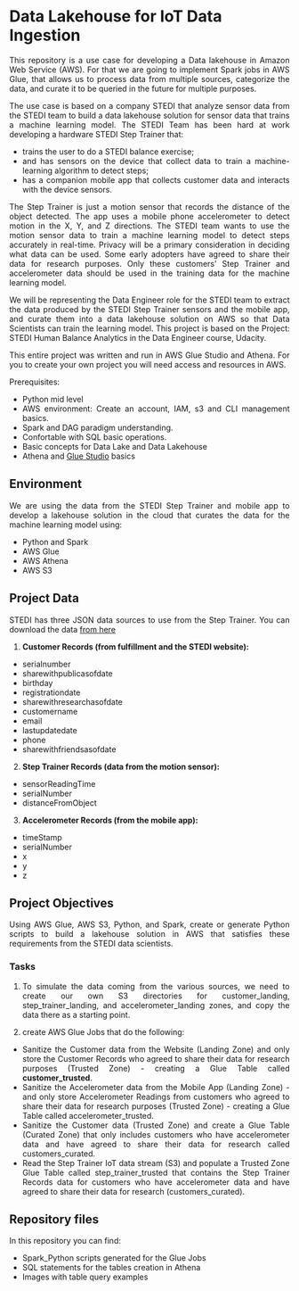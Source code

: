 # Data Lakehouse for IoT Data Ingestion
<div align="justify">
This repository is a use case for developing a Data lakehouse in Amazon Web Service (AWS).  For that we are going to implement Spark jobs 
in AWS Glue, that allows us to process data from multiple sources, categorize the data, and curate it to be queried in 
the future for multiple purposes.

The use case is based on a company STEDI that analyze sensor data from the STEDI team to build a data lakehouse solution
for sensor data that trains a machine learning model. The STEDI Team has been hard at work developing a hardware 
STEDI Step Trainer that:
* trains the user to do a STEDI balance exercise;
* and has sensors on the device that collect data to train a machine-learning algorithm to detect steps;
* has a companion mobile app that collects customer data and interacts with the device sensors.

The Step Trainer is just a motion sensor that records the distance of the object detected. The app uses a mobile phone 
accelerometer to detect motion in the X, Y, and Z directions. The STEDI team wants to use the motion sensor data to 
train a machine learning model to detect steps accurately in real-time. Privacy will be a primary consideration in
deciding what data can be used. Some early adopters have agreed to share their data for research purposes. 
Only these customers’ Step Trainer and accelerometer data should be used in the training data for the machine 
learning model.

We will be representing the Data Engineer role for the STEDI team to extract the data produced by the STEDI Step 
Trainer sensors and the mobile app, and curate them into a data lakehouse solution on AWS so that Data Scientists 
can train the learning model. This project is based on the Project: STEDI Human Balance Analytics in the Data Engineer 
course, Udacity.

This entire project was written and run in AWS Glue Studio and Athena. For you to create your own project you will need
access and resources in AWS. 

Prerequisites:
* Python mid level
* AWS environment: Create an account, IAM, s3 and CLI management basics.
* Spark and DAG paradigm understanding.
* Confortable with SQL basic operations. 
* Basic concepts for Data Lake and Data Lakehouse
* Athena and [Glue Studio](https://docs.aws.amazon.com/glue/latest/ug/tutorial-create-job.html) basics

## Environment 

We are using the data from the STEDI Step Trainer and mobile app to develop a lakehouse solution in the cloud 
that curates the data for the machine learning model using:

* Python and Spark
* AWS Glue
* AWS Athena
* AWS S3

## Project Data

STEDI has three JSON data sources to use from the Step Trainer. You can download 
the data [from here](https://video.udacity-data.com/topher/2022/June/62be2ed5_stedihumanbalanceanalyticsdata/stedihumanbalanceanalyticsdata.zip)

1. **Customer Records (from fulfillment and the STEDI website):**

* serialnumber
* sharewithpublicasofdate
* birthday
* registrationdate
*  sharewithresearchasofdate
*  customername
*  email
* lastupdatedate
*  phone
*  sharewithfriendsasofdate

2. **Step Trainer Records (data from the motion sensor):**

* sensorReadingTime
* serialNumber
*  distanceFromObject

3. **Accelerometer Records (from the mobile app):**

* timeStamp
*  serialNumber
*  x
*  y
*  z

## Project Objectives

Using AWS Glue, AWS S3, Python, and Spark, create or generate Python scripts to build a lakehouse solution in AWS 
that satisfies these requirements from the STEDI data scientists. 

### Tasks

1. To simulate the data coming from the various sources, we need to create our own S3 directories for 
customer_landing, step_trainer_landing, and accelerometer_landing zones, and copy the data there as a starting point. 


2. create AWS Glue Jobs that do the following:
* Sanitize the Customer data from the Website (Landing Zone) and only store the Customer Records who agreed to share 
their data for research purposes (Trusted Zone) - creating a Glue Table called **customer_trusted**.
* Sanitize the Accelerometer data from the Mobile App (Landing Zone) - and only store Accelerometer Readings from 
customers who agreed to share their data for research purposes (Trusted Zone) - creating a Glue Table called accelerometer_trusted.
* Sanitize the Customer data (Trusted Zone) and create a Glue Table (Curated Zone) that only includes customers who 
have accelerometer data and have agreed to share their data for research called customers_curated. 
* Read the Step Trainer IoT data stream (S3) and populate a Trusted Zone Glue Table called step_trainer_trusted that 
contains the Step Trainer Records data for customers who have accelerometer data and have agreed to share their data 
for research (customers_curated).

## Repository files

In this repository you can find:
* Spark_Python scripts generated for the Glue Jobs
* SQL statements for the tables creation in Athena
* Images with table query examples

</div>